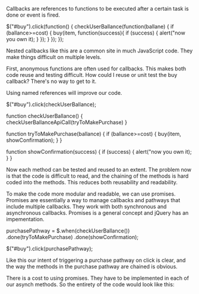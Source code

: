 Callbacks are references to functions to be executed after a certain task is done or event is fired.

$("#buy").click(function() {
    checkUserBallance(function(ballane) {
        if (ballance>=cost) {
            buy(item, function(success){
                if (success) {
                    alert("now you own it);
                }
            });
        }
    });
});

Nested callbacks like this are a common site in much JavaScript code. They make things difficult on multiple levels.

First, anonymous functions are often used for callbacks. This makes both code reuse and testing difficult. How could I reuse or unit test the buy callback? There's no way to get to it.

Using named references will improve our code.

$("#buy").click(checkUserBallance);

function checkUserBallance() {
    checkUserBallanceApiCall(tryToMakePurchase)
}

function tryToMakePurchase(ballance) {
         if (ballance>=cost) {
            buy(item, showConfirmation);
	}
}

function showConfirmation(success) {
                if (success) {
                    alert("now you own it);
                }
}

Now each method can be tested and reused to an extent. The problem now is that the code is difficult to read, and the chaining of the methods is hard coded into the methods. This reduces both reusability and readability.

To make the code more modular and readable, we can use promises. Promises are essentially a way to manage callbacks and pathways that include multiple callbacks. They work with both synchronous and asynchronous callbacks. Promises is a general concept and jQuery has an impementation.

purchasePathway = $.when(checkUserBallance())
	.done(tryToMakePurchase)
	.done(showConfirmation);

$("#buy").click(purchasePathway);

Like this our intent of triggering a purchase pathway on click is clear, and the way the methods in the purchase pathway are chained is obvious.

There is a cost to using promises. They have to be implemented in each of our asynch methods. So the entirety of the code would look like this:
